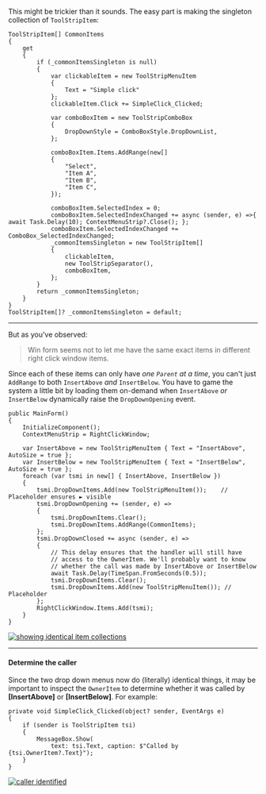 ﻿This might be trickier than it sounds. The easy part is making the singleton collection of `ToolStripItem`:

```
ToolStripItem[] CommonItems
{
    get
    {
        if (_commonItemsSingleton is null)
        {
            var clickableItem = new ToolStripMenuItem
            {
                Text = "Simple click"
            };
            clickableItem.Click += SimpleClick_Clicked;

            var comboBoxItem = new ToolStripComboBox
            {
                DropDownStyle = ComboBoxStyle.DropDownList,
            };

            comboBoxItem.Items.AddRange(new[]
            {
                "Select",
                "Item A",
                "Item B",
                "Item C",
            });

            comboBoxItem.SelectedIndex = 0;
            comboBoxItem.SelectedIndexChanged += async (sender, e) =>{ await Task.Delay(10); ContextMenuStrip?.Close(); };
            comboBoxItem.SelectedIndexChanged += ComboBox_SelectedIndexChanged; 
            _commonItemsSingleton = new ToolStripItem[]
            {
                clickableItem,
                new ToolStripSeparator(),
                comboBoxItem,
            };
        }
        return _commonItemsSingleton;
    }
}
ToolStripItem[]? _commonItemsSingleton = default;
```
___

But as you've observed:
> Win form seems not to let me have the same exact items in different right click window items.

Since each of these items can only have _one `Parent` at a time_, you can't just `AddRange` to both `InsertAbove` _and_ `InsertBelow`. You have to game the system a little bit by loading them on-demand when  `InsertAbove` _or_ `InsertBelow` dynamically raise the `DropDownOpening` event.

```
public MainForm()
{
    InitializeComponent();
    ContextMenuStrip = RightClickWindow;

    var InsertAbove = new ToolStripMenuItem { Text = "InsertAbove", AutoSize = true };
    var InsertBelow = new ToolStripMenuItem { Text = "InsertBelow", AutoSize = true };
    foreach (var tsmi in new[] { InsertAbove, InsertBelow })
    {
        tsmi.DropDownItems.Add(new ToolStripMenuItem());    // Placeholder ensures ► visible
        tsmi.DropDownOpening += (sender, e) =>
        {
            tsmi.DropDownItems.Clear();
            tsmi.DropDownItems.AddRange(CommonItems);
        };
        tsmi.DropDownClosed += async (sender, e) =>
        {
            // This delay ensures that the handler will still have
            // access to the OwnerItem. We'll probably want to know
            // whether the call was made by InsertAbove or InsertBelow
            await Task.Delay(TimeSpan.FromSeconds(0.5));
            tsmi.DropDownItems.Clear();
            tsmi.DropDownItems.Add(new ToolStripMenuItem()); // Placeholder
        };
        RightClickWindow.Items.Add(tsmi);
    }
}
```

[![showing identical item collections][1]][1]
___

#### Determine the caller

Since the two drop down menus now do (literally) identical things, it may be important to inspect the `OwnerItem` to determine whether it was called by **[InsertAbove]** or **[InsertBelow]**. For example:

```
private void SimpleClick_Clicked(object? sender, EventArgs e)
{
    if (sender is ToolStripItem tsi)
    {
        MessageBox.Show(
            text: tsi.Text, caption: $"Called by {tsi.OwnerItem?.Text}");
    }
}
```
[![caller identified][2]][2]


  [1]: https://i.sstatic.net/zYNGKr5n.png
  [2]: https://i.sstatic.net/AADKbO8J.png